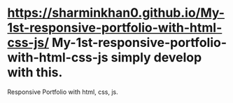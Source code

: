 # https://sharminkhan0.github.io/My-1st-responsive-portfolio-with-html-css-js/ My-1st-responsive-portfolio-with-html-css-js simply develop with this.
Responsive Portfolio with html, css, js.
